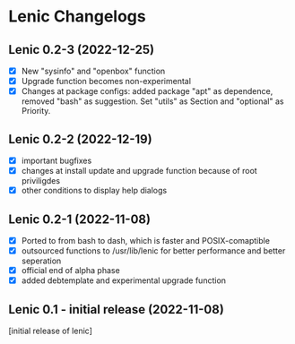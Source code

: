 # Lenic Changelogs

## Lenic 0.2-3 (2022-12-25)

- [x] New "sysinfo" and "openbox" function
- [x] Upgrade function becomes non-experimental
- [x] Changes at package configs: added package "apt" as dependence, removed "bash" as suggestion. Set "utils" as Section and "optional" as Priority.

## Lenic 0.2-2 (2022-12-19)

- [x] important bugfixes
- [x] changes at install update and upgrade function because of root priviligdes
- [x] other conditions to display help dialogs

## Lenic 0.2-1 (2022-11-08)

- [x] Ported to from bash to dash, which is faster and POSIX-comaptible
- [x] outsourced functions to /usr/lib/lenic for better performance and better seperation
- [x] official end of alpha phase
- [x] added debtemplate and experimental upgrade function

## Lenic 0.1 - initial release (2022-11-08)

[initial release of lenic]



